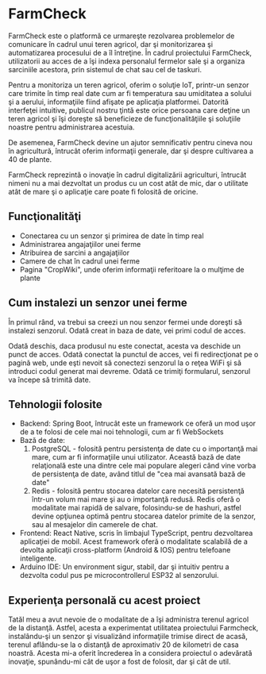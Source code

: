 # FarmCheck

FarmCheck este o platformă ce urmareşte rezolvarea problemelor de comunicare în cadrul unui teren agricol, dar şi monitorizarea şi automatizarea procesului de a îl întreţine. În cadrul proiectului FarmCheck, utilizatorii au acces de a îşi indexa personalul fermelor sale şi a organiza sarciniile acestora, prin sistemul de chat sau cel de taskuri.

Pentru a monitoriza un teren agricol, oferim o soluţie IoT, printr-un senzor care trimite în timp real date cum ar fi temperatura sau umiditatea a solului şi a aerului, informaţiile fiind afişate pe aplicaţia platformei.
Datorită interfeţei intuitive, publicul nostru ţintă este orice persoana care deţine un teren agricol şi îşi doreşte să beneficieze de funcţionalităţiile şi soluţiile noastre pentru administrarea acestuia.

De asemenea, FarmCheck devine un ajutor semnificativ pentru cineva nou în agricultură, întrucât oferim informaţii generale, dar şi despre cultivarea a 40 de plante.

FarmCheck reprezintă o inovaţie în cadrul digitalizării agriculturi, întrucât nimeni nu a mai dezvoltat un produs cu un cost atât de mic, dar o utilitate atât de mare şi o aplicaţie care poate fi folosită de oricine.

## Funcţionalităţi
* Conectarea cu un senzor şi primirea de date în timp real
* Administrarea angajaţiilor unei ferme
* Atribuirea de sarcini a angajaţiilor
* Camere de chat în cadrul unei ferme
* Pagina "CropWiki", unde oferim informaţii referitoare la o mulţime de plante

## Cum instalezi un senzor unei ferme
În primul rând, va trebui sa creezi un nou senzor fermei unde doreşti să instalezi senzorul. Odată creat in baza de date, vei primi codul de acces.

Odată deschis, daca produsul nu este conectat, acesta va deschide un punct de acces. Odată conectat la punctul de acces, vei fi redirecţionat pe o pagină web, unde eşti nevoit să conectezi senzorul la o reţea WiFi şi să introduci codul generat mai devreme. Odată ce trimiţi formularul, senzorul va începe să trimită date.

## Tehnologii folosite
* Backend: Spring Boot, întrucât este un framework ce oferă un mod uşor de a te folosi de cele mai noi tehnologii, cum ar fi WebSockets
* Bază de date:
    1. PostgreSQL - folosită pentru persistenţa de date cu o importanţă mai mare, cum ar fi informaţiile unui utilizator. Această bază de date relaţională este una dintre cele mai populare alegeri când vine vorba de persistenţa de date, având titlul de "cea mai avansată bază de date"
    2. Redis - folosită pentru stocarea datelor care necesită persistenţă într-un volum mai mare şi au o importanţă redusă. Redis oferă o modalitate mai rapidă de salvare, folosindu-se de hashuri, astfel devine opţiunea optimă pentru stocarea datelor primite de la senzor, sau al mesajelor din camerele de chat.
* Frontend: React Native, scris în limbajul TypeScript, pentru dezvoltarea aplicaţiei de mobil. Acest framework oferă o modalitate scalabilă de a devolta aplicaţii cross-platform (Android & IOS) pentru telefoane inteligente.
* Arduino IDE: Un environment sigur, stabil, dar şi intuitiv pentru a dezvolta codul pus pe microcontrollerul ESP32 al senzorului.

## Experienţa personală cu acest proiect

Tatăl meu a avut nevoie de o modalitate de a îşi administra terenul agricol de la distanţă. Astfel, acesta a experimentat utilitatea proiectului Farmcheck, instalându-şi un senzor şi visualizând informaţiile trimise direct de acasă, terenul aflându-se la o distanţă de aproximativ 20 de kilometri de casa noastră. Acesta mi-a oferit încrederea în a considera proiectul o adevărată inovaţie, spunându-mi cât de uşor a fost de folosit, dar şi cât de util.
